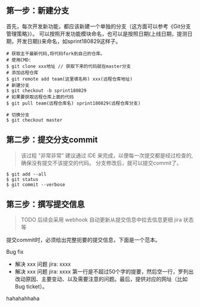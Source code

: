 ## 第一步：新建分支
首先，每次开发新功能，都应该新建一个单独的分支（这方面可以参考《Git分支管理策略》）。 可以按照开发功能模块命名，也可以是按照日期(上线日期，提测日期，开发日期))来命名，如sprint180829这样子。

```
# 获取主干最新代码,将代码fork到自己的仓库。
# 使用CMD:
$ git clone xxx地址 // 获取下来的代码就在master分支
# 添加远程仓库
$ git remote add team(这里填名称) xxx(远程仓库地址)
# 新建分支
$ git checkout -b sprint180829
# 如果要获取远程仓库上面的代码
$ git pull team(远程仓库名) sprint180829(远程仓库分支)

# 切换分支
$ git checkout master
```

## 第二步：提交分支commit

> 该过程 “非常非常” 建议通过 IDE 来完成，以便每一次提交都是经过检查的,确保没有提交不该提交的代码。
分支修改后，就可以提交commit了。
```
$ git add --all
$ git status
$ git commit --verbose
```

## 第三步：撰写提交信息
> TODO 后续会采用 webhook 自动更新从提交信息中拉去信息更细 jira 状态等

提交commit时，必须给出完整扼要的提交信息，下面是一个范本。

Bug fix

* 解决 xxx 问题 jira: xxxx
* 解决 xxx 问题 jira: xxxx
第一行是不超过50个字的提要，然后空一行，罗列出改动原因、主要变动、以及需要注意的问题。最后，提供对应的网址（比如Bug ticket）。


hahahahhaha